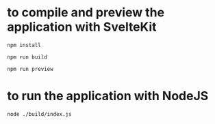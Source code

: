 # to compile and preview the application with SvelteKit

`npm install`

`npm run build`

`npm run preview`

# to run the application with NodeJS

`node ./build/index.js`
